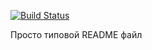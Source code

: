 [![Build Status](https://app.travis-ci.com/GambitG667/lab04.svg?token=gQp1rSxnpCb5rAvLnWy3)](https://app.travis-ci.com/GambitG667/lab04)

Просто типовой README файл
